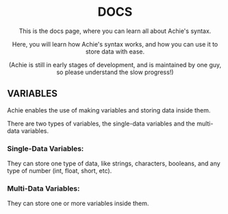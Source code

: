 # <div align=center>DOCS</div>
<div align=center>
  This is the docs page, where you can learn all about Achie's syntax.

  Here, you will learn how Achie's syntax works, and how you can use it to store data with ease.
  
  
  (Achie is still in early stages of development, and is maintained by one guy, so please understand the slow progress!)
</div>

## VARIABLES

Achie enables the use of making variables and storing data inside them.

There are two types of variables, the single-data variables and the multi-data variables.

### Single-Data Variables:
They can store one type of data, like strings, characters, booleans, and any type of number (int, float, short, etc).

### Multi-Data Variables:
They can store one or more variables inside them.
